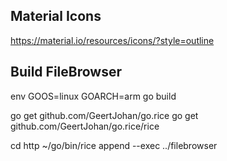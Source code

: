 ## Material Icons

https://material.io/resources/icons/?style=outline

## Build FileBrowser

env GOOS=linux GOARCH=arm go build

go get github.com/GeertJohan/go.rice
go get github.com/GeertJohan/go.rice/rice


cd http
~/go/bin/rice append --exec ../filebrowser

